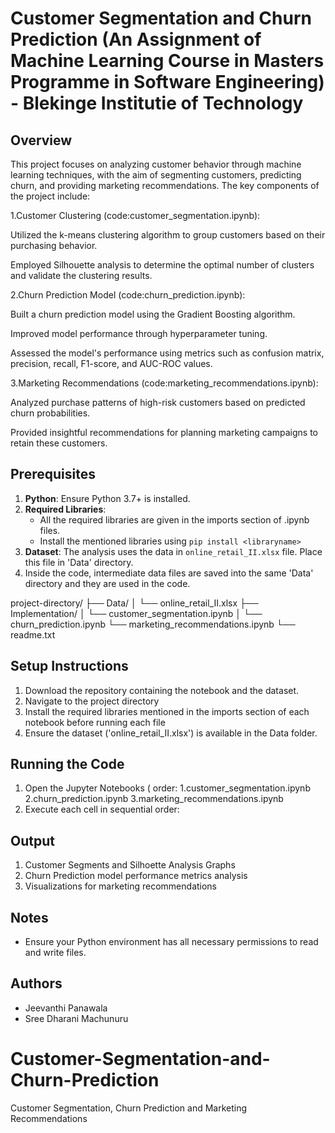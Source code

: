  Customer Segmentation and Churn Prediction 
(An Assignment of Machine Learning Course in Masters Programme in Software Engineering) - Blekinge Institutie of Technology
====================================================================================================================================================

Overview
--------
This project focuses on analyzing customer behavior through machine learning techniques, with the aim of segmenting customers, predicting churn, and providing marketing recommendations. The key components of the project include:

1.Customer Clustering (code:customer_segmentation.ipynb):

Utilized the k-means clustering algorithm to group customers based on their purchasing behavior.

Employed Silhouette analysis to determine the optimal number of clusters and validate the clustering results.

2.Churn Prediction Model (code:churn_prediction.ipynb):

Built a churn prediction model using the Gradient Boosting algorithm.

Improved model performance through hyperparameter tuning.

Assessed the model's performance using metrics such as confusion matrix, precision, recall, F1-score, and AUC-ROC values.

3.Marketing Recommendations (code:marketing_recommendations.ipynb):

Analyzed purchase patterns of high-risk customers based on predicted churn probabilities.

Provided insightful recommendations for planning marketing campaigns to retain these customers.

Prerequisites
-------------
1. **Python**: Ensure Python 3.7+ is installed.
2. **Required Libraries**:
   - All the required libraries are given in the imports section of .ipynb files.
   - Install the mentioned libraries using `pip install <libraryname>`
3. **Dataset**: The analysis uses  the data in `online_retail_II.xlsx` file. Place this file in 'Data' directory.
4. Inside the code, intermediate data files are saved into the same 'Data' directory and they are used in the code.


project-directory/
├── Data/
│   └── online_retail_II.xlsx
├── Implementation/
│   └── customer_segmentation.ipynb
│   └── churn_prediction.ipynb 
    └── marketing_recommendations.ipynb
└── readme.txt

Setup Instructions
------------------
1. Download the repository containing the notebook and the dataset.
2. Navigate to the project directory
3. Install the required libraries mentioned in the imports section of each notebook before running each file
4. Ensure the dataset ('online_retail_II.xlsx') is available in the Data folder.

Running the Code
----------------
1. Open the Jupyter Notebooks ( order: 1.customer_segmentation.ipynb 2.churn_prediction.ipynb 3.marketing_recommendations.ipynb
2. Execute each cell in sequential order:


Output
------
1. Customer Segments and Silhoette Analysis Graphs
2. Churn Prediction model performance metrics analysis
3. Visualizations for marketing recommendations

Notes
-----
- Ensure your Python environment has all necessary permissions to read and write files.

Authors
-------
- Jeevanthi Panawala
- Sree Dharani Machunuru


# Customer-Segmentation-and-Churn-Prediction
Customer Segmentation, Churn Prediction and Marketing Recommendations
